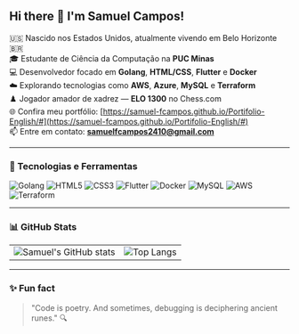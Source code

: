 ## Hi there 👋 I'm Samuel Campos!

🇺🇸 Nascido nos Estados Unidos, atualmente vivendo em Belo Horizonte 🇧🇷  
🎓 Estudante de Ciência da Computação na **PUC Minas**  
💻 Desenvolvedor focado em **Golang**, **HTML/CSS**, **Flutter** e **Docker**  
☁️ Explorando tecnologias como **AWS**, **Azure**, **MySQL** e **Terraform**  
♟️ Jogador amador de xadrez — **ELO 1300** no Chess.com  
🌐 Confira meu portfólio: [https://samuel-fcampos.github.io/Portifolio-English/#](https://samuel-fcampos.github.io/Portifolio-English/#)  
📫 Entre em contato: **samuelfcampos2410@gmail.com**

---

### 🚀 Tecnologias e Ferramentas

![Golang](https://img.shields.io/badge/-Golang-00ADD8?style=flat&logo=go&logoColor=white)
![HTML5](https://img.shields.io/badge/-HTML5-E34F26?style=flat&logo=html5&logoColor=white)
![CSS3](https://img.shields.io/badge/-CSS3-1572B6?style=flat&logo=css3)
![Flutter](https://img.shields.io/badge/-Flutter-02569B?style=flat&logo=flutter&logoColor=white)
![Docker](https://img.shields.io/badge/-Docker-2496ED?style=flat&logo=docker&logoColor=white)
![MySQL](https://img.shields.io/badge/-MySQL-4479A1?style=flat&logo=mysql&logoColor=white)
![AWS](https://img.shields.io/badge/-AWS-232F3E?style=flat&logo=amazon-aws)
![Terraform](https://img.shields.io/badge/-Terraform-844FBA?style=flat&logo=terraform)

---

### 📊 GitHub Stats

<table>
  <tr>
    <td>
      <img src="https://github-readme-stats.vercel.app/api?username=Samuel-FCampos&show_icons=true&theme=dracula" alt="Samuel's GitHub stats"/>
    </td>
    <td>
      <img src="https://github-readme-stats.vercel.app/api/top-langs/?username=Samuel-FCampos&layout=compact&theme=dracula" alt="Top Langs"/>
    </td>
  </tr>
</table>

---

### ✨ Fun fact

> "Code is poetry. And sometimes, debugging is deciphering ancient runes." 🔍
